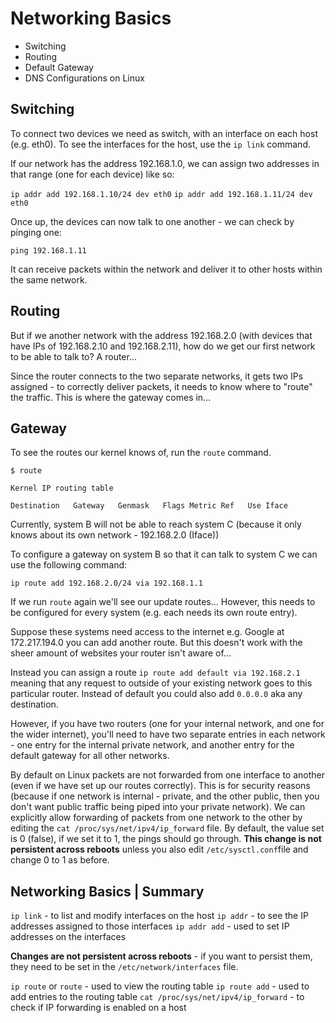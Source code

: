 # Networking Basics
- Switching
- Routing
- Default Gateway
- DNS Configurations on Linux

## Switching

To connect two devices we need as switch, with an interface on each host (e.g. eth0). To see the interfaces for the host, use the `ip link` command.

If our network has the address 192.168.1.0, we can assign two addresses in that range (one for each device) like so:

`ip addr add 192.168.1.10/24 dev eth0`
`ip addr add 192.168.1.11/24 dev eth0`

Once up, the devices can now talk to one another - we can check by pinging one:

`ping 192.168.1.11`

It can receive packets within the network and deliver it to other hosts within the same network.


## Routing

But if we another network with the address 192.168.2.0 (with devices that have IPs of 192.168.2.10 and 192.168.2.11), how do we get our first network to be able to talk to? A router...

Since the router connects to the two separate networks, it gets two IPs assigned - to correctly deliver packets, it needs to know where to "route" the traffic. This is where the gateway comes in...

## Gateway

To see the routes our kernel knows of, run the `route` command.

```shell-session
$ route

Kernel IP routing table

Destination   Gateway   Genmask   Flags Metric Ref   Use Iface
```

Currently, system B will not be able to reach system C (because it only knows about its own network - 192.168.2.0 (Iface))

To configure a gateway on system B so that it can talk to system C we can use the following command:

`ip route add 192.168.2.0/24 via 192.168.1.1`

If we run `route` again we'll see our update routes... However, this needs to be configured for every system (e.g. each needs its own route entry).

Suppose these systems need access to the internet e.g. Google at 172.217.194.0 you can add another route. But this doesn't work with the sheer amount of websites your router isn't aware of...

Instead you can assign a route `ip route add default via 192.168.2.1` meaning that any request to outside of your existing network goes to this particular router. Instead of default you could also add `0.0.0.0` aka any destination.

However, if you have two routers (one for your internal network, and one for the wider internet), you'll need to have two separate entries in each network - one entry for the internal private network, and another entry for the default gateway for all other networks.

By default on Linux packets are not forwarded from one interface to another (even if we have set up our routes correctly). This is for security reasons (because if one network is internal - private, and the other public, then you don't want public traffic being piped into your private network). We can explicitly allow forwarding of packets from one network to the other by editing the `cat /proc/sys/net/ipv4/ip_forward` file. By default, the value set is 0 (false), if we set it to 1, the pings should go through. **This change is not persistent across reboots** unless you also edit `/etc/sysctl.conf`file and change 0 to 1 as before.

## Networking Basics | Summary

`ip link` - to list and modify interfaces on the host
`ip addr` - to see the IP addresses assigned to those interfaces
`ip addr add` - used to set IP addresses on the interfaces 

**Changes are not persistent across reboots** - if you want to persist them, they need to be set in the `/etc/network/interfaces` file.

`ip route` or `route` - used to view the routing table
`ip route add` - used to add entries to the routing table
`cat /proc/sys/net/ipv4/ip_forward` - to check if IP forwarding is enabled on a host














